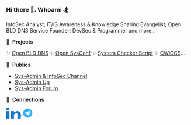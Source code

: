 ### Hi there 👋. Whoami 🏂

InfoSec Analyst; IT/IS Awareness & Knowledge Sharing Evangelist; Open BLD DNS Service Founder; DevSec & Programmer and more...

🌱  &nbsp;**Projects**

✨ [Open BLD DNS](https://lab.sys-adm.in/) ✨ [Open SysConf](https://sysconf.io/) ✨ [System Checker Script](https://system-checks.org/) ✨ [CWiCCS](https://cwiccs.sys-adm.in/)...

🧘  &nbsp;**Publics**
* [Sys-Admin & InfoSec Channel](https://t.me/sysadm_in_channel)
* [Sys-Admin Up](https://t.me/sysadm_in_up)
* [Sys-Admin Forum](https://forum.sys-adm.in/)

🔗  &nbsp;**Connections**
<p align="left">
<a href="https://www.linkedin.com/in/yevgeniy-goncharov/" target="blank">
    <img align="center" src="res/linkedin.svg" alt="m0zgen" height="30" width="40" />
</a>
<!-- <a href="https://stackoverflow.com/users/1928123/m0zgen" target="blank">
    <img align="center" src="res/stackoverflow.svg" alt="user:1928123" height="30" width="40" />
</a> -->
<a href="https://t.me/sysadm_in_channel" target="blank">
    <img align="center" src="res/telegram.gif" alt="Sys-Admin & InfoSec Channel" height="30" />
</a>
</p>

<!--
**m0zgen/m0zgen** is a ✨ _special_ ✨ repository because its `README.md` (this file) appears on your GitHub profile.

Here are some ideas to get you started:

- 🔭 I’m currently working on ...
- 🌱 I’m currently learning ...
- 👯 I’m looking to collaborate on ...
- 🤔 I’m looking for help with ...
- 💬 Ask me about ...
- 📫 How to reach me: ...
- 😄 Pronouns: ...
- ⚡ Fun fact: ...
-->


